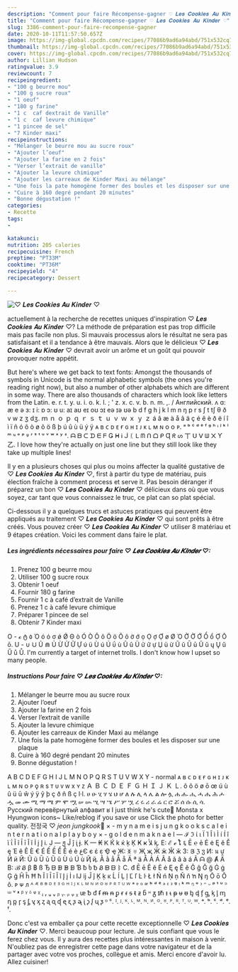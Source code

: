 ```yaml
---
description: "Comment pour faire Récompense-gagner ♡︎ 𝑳𝒆𝒔 𝑪𝒐𝒐𝒌𝒊𝒆𝒔 𝑨𝒖 𝑲𝒊𝒏𝒅𝒆𝒓 ♡︎"
title: "Comment pour faire Récompense-gagner ♡︎ 𝑳𝒆𝒔 𝑪𝒐𝒐𝒌𝒊𝒆𝒔 𝑨𝒖 𝑲𝒊𝒏𝒅𝒆𝒓 ♡︎"
slug: 3386-comment-pour-faire-recompense-gagner
date: 2020-10-11T11:57:50.657Z
image: https://img-global.cpcdn.com/recipes/77086b9ad6a94abd/751x532cq70/♡︎-𝑳𝒆𝒔-𝑪𝒐𝒐𝒌𝒊𝒆𝒔-𝑨𝒖-𝑲𝒊𝒏𝒅𝒆𝒓-♡︎-photo-principale-de-la-recette.jpg
thumbnail: https://img-global.cpcdn.com/recipes/77086b9ad6a94abd/751x532cq70/♡︎-𝑳𝒆𝒔-𝑪𝒐𝒐𝒌𝒊𝒆𝒔-𝑨𝒖-𝑲𝒊𝒏𝒅𝒆𝒓-♡︎-photo-principale-de-la-recette.jpg
cover: https://img-global.cpcdn.com/recipes/77086b9ad6a94abd/751x532cq70/♡︎-𝑳𝒆𝒔-𝑪𝒐𝒐𝒌𝒊𝒆𝒔-𝑨𝒖-𝑲𝒊𝒏𝒅𝒆𝒓-♡︎-photo-principale-de-la-recette.jpg
author: Lillian Hudson
ratingvalue: 3.9
reviewcount: 7
recipeingredient:
- "100 g beurre mou"
- "100 g sucre roux"
- "1 oeuf"
- "180 g farine"
- "1 c  caf dextrait de Vanille"
- "1 c  caf levure chimique"
- "1 pincee de sel"
- "7 Kinder maxi"
recipeinstructions:
- "Mélanger le beurre mou au sucre roux"
- "Ajouter l’oeuf"
- "Ajouter la farine en 2 fois"
- "Verser l’extrait de vanille"
- "Ajouter la levure chimique"
- "Ajouter les carreaux de Kinder Maxi au mélange"
- "Une fois la pate homogène former des boules et les disposer sur une plaque"
- "Cuire à 160 degré pendant 20 minutes"
- "Bonne dégustation !"
categories:
- Recette
tags:
- 

katakunci:  
nutrition: 205 calories
recipecuisine: French
preptime: "PT33M"
cooktime: "PT36M"
recipeyield: "4"
recipecategory: Dessert

---
```



![♡︎ 𝑳𝒆𝒔 𝑪𝒐𝒐𝒌𝒊𝒆𝒔 𝑨𝒖 𝑲𝒊𝒏𝒅𝒆𝒓 ♡︎](https://img-global.cpcdn.com/recipes/77086b9ad6a94abd/751x532cq70/♡︎-𝑳𝒆𝒔-𝑪𝒐𝒐𝒌𝒊𝒆𝒔-𝑨𝒖-𝑲𝒊𝒏𝒅𝒆𝒓-♡︎-photo-principale-de-la-recette.jpg)

actuellement à la recherche de recettes uniques d'inspiration ♡︎ 𝑳𝒆𝒔 𝑪𝒐𝒐𝒌𝒊𝒆𝒔 𝑨𝒖 𝑲𝒊𝒏𝒅𝒆𝒓 ♡︎? La méthode de préparation est pas trop difficile mais pas facile non plus. Si mauvais processus alors le résultat ne sera pas satisfaisant et il a tendance à être mauvais. Alors que le délicieux ♡︎ 𝑳𝒆𝒔 𝑪𝒐𝒐𝒌𝒊𝒆𝒔 𝑨𝒖 𝑲𝒊𝒏𝒅𝒆𝒓 ♡︎ devrait avoir un arôme et un goût qui pouvoir provoquer notre appétit.

But here&#39;s where we get back to text fonts: Amongst the thousands of symbols in Unicode is the normal alphabetic symbols (the ones you&#39;re reading right now), but also a number of other alphabets which are different in some way. There are also thousands of characters which look like letters from the Latin. e. r. t. y. u. i. o. k. l. ; &#39; z. x. c. v. b. n. m. ,. / Английский. ʌ ɑ: æ e ə ɜ: ɪ i: ɒ ɔ: ʊ u: aɪ aʊ eɪ oʊ ɔɪ eə ɪə ʊə b d f g h j k l m n ŋ p r s ʃ t tʃ θ ð v w z ʒ dʒ. ｍ ｎ ｏ ｐ ｑ ｒ ｓ ｔ ｕ ｖ ｗ ｘ ｙ ｚ á â æ à å ã ä ç é ê è ð ë í î ì ï ñ ó ô ò ø õ ö ß þ ú û ù ü ý ÿ ᴀ ʙ ᴄ ᴅ ᴇ ғ ɢ ʜ ɪ ᴊ ᴋ ʟ ᴍ ɴ ᴏ ᴏ ᴘ. ᵃ ᵇ ᶜ ᵈ ᵉ ᶠ ᵍ ʰ ᶤ ʲ ᵏ ˡ ᵐ ᶰ ᵒ ᵖ ᵠ ʳ ˢ ᵗ ᵘ ᵛ ʷ ˣ ʸ ᶻ. ᗩ ᗷ ᑕ ᗪ ᗴ ᖴ Ǥ ᕼ Ꭵ ᒎ ᛕ ᒪ ᗰ ᑎ ᗝ ᑭ Ɋ ᖇ ᔕ 丅 ᑌ ᐯ ᗯ ᙭ Ƴ 乙. I love how they&#39;re actually on just one line but they still look like they take up multiple lines!

Il y en a plusieurs choses qui plus ou moins affecter la qualité gustative de ♡︎ 𝑳𝒆𝒔 𝑪𝒐𝒐𝒌𝒊𝒆𝒔 𝑨𝒖 𝑲𝒊𝒏𝒅𝒆𝒓 ♡︎, first à partir du type de matériau, puis élection fraîche à comment process et serve it. Pas besoin déranger if préparez un bon ♡︎ 𝑳𝒆𝒔 𝑪𝒐𝒐𝒌𝒊𝒆𝒔 𝑨𝒖 𝑲𝒊𝒏𝒅𝒆𝒓 ♡︎ délicieux dans où que vous soyez, car tant que vous connaissez le truc, ce plat can so plat spécial.


Ci-dessous il y a quelques trucs et astuces pratiques qui peuvent être appliqués au traitement ♡︎ 𝑳𝒆𝒔 𝑪𝒐𝒐𝒌𝒊𝒆𝒔 𝑨𝒖 𝑲𝒊𝒏𝒅𝒆𝒓 ♡︎ qui sont prêts à être créés. Vous pouvez créer ♡︎ 𝑳𝒆𝒔 𝑪𝒐𝒐𝒌𝒊𝒆𝒔 𝑨𝒖 𝑲𝒊𝒏𝒅𝒆𝒓 ♡︎ utiliser 8 matériau et 9 étapes création. Voici les comment dans faire le plat.

<!--inarticleads1-->

##### Les ingrédients nécessaires pour faire ♡︎ 𝑳𝒆𝒔 𝑪𝒐𝒐𝒌𝒊𝒆𝒔 𝑨𝒖 𝑲𝒊𝒏𝒅𝒆𝒓 ♡︎:

1. Prenez 100 g beurre mou
1. Utiliser 100 g sucre roux
1. Obtenir 1 oeuf
1. Fournir 180 g farine
1. Fournir 1 c à café d’extrait de Vanille
1. Prenez 1 c à café levure chimique
1. Préparer 1 pincee de sel
1. Obtenir 7 Kinder maxi


O - ℴ ტ ٥ Ό ó ό σ ǿ Ǿ Θ ò Ó Ò Ô ô Ö ö Õ õ ờ ớ ọ Ọ ợ Ợ ø Ø Ό Ở Ờ Ớ Ổ ổ Ợ Ō ō. U - ∪ ᙀ Ũ ⋒ Ủ Ừ Ử Ữ Ự ύ ϋ Ù ú Ú ΰ ù Û û Ü ử ữ ự Џ ü ừ Ũ ũ Ū ū Ŭ ŭ ų Ų ű Ű ů Ů. I&#39;m currently a target of internet trolls. I don&#39;t know how I upset so many people. 

<!--inarticleads2-->

##### Instructions Pour faire ♡︎ 𝑳𝒆𝒔 𝑪𝒐𝒐𝒌𝒊𝒆𝒔 𝑨𝒖 𝑲𝒊𝒏𝒅𝒆𝒓 ♡︎:

1. Mélanger le beurre mou au sucre roux
1. Ajouter l’oeuf
1. Ajouter la farine en 2 fois
1. Verser l’extrait de vanille
1. Ajouter la levure chimique
1. Ajouter les carreaux de Kinder Maxi au mélange
1. Une fois la pate homogène former des boules et les disposer sur une plaque
1. Cuire à 160 degré pendant 20 minutes
1. Bonne dégustation !


A B C D E F G H I J L M N O P Q R S T U V W X Y - normal ᴀ ʙ ᴄ ᴅ ᴇ ғ ɢ ʜ ɪ ᴊ ᴋ ʟ ᴍ ɴ ᴏ ᴘ ǫ ʀ s ᴛ ᴜ ᴠ ᴡ x ʏ ᴢ Ａ Ｂ Ｃ Ｄ Ｅ Ｆ Ｇ Ｈ Ｉ Ｊ Ｋ Ｌ. ô õ ö ø ō œ ú ù û ü ū ŵ ý ÿ ŷ þ ç ð ñ ß ç l·l. ሀ ሁ ሂ ሃ ሄ ህ ሆ ለ ሉ ሊ ላ ሌ ል ሎ ሏ ሐ ሑ ሒ ሓ ሔ ሕ ሖ ሗ መ ሙ ሚ ማ ሜ ም ሞ ሟ ሠ ሡ ሢ ሣ ሤ ሥ ሦ ሧ ረ ሩ ሪ ራ ሬ ር ሮ ሯ ሰ ሱ ሲ ሳ. Русский перевёрнутый алфавит ʁ I just think he&#39;s cute🥺 Monsta x Hyungwon icons~ Like/reblog if you save or use Click the photo for better quality. 전정국 ♡ 𝘫𝘦𝘰𝘯 𝘫𝘶𝘯𝘨𝘬𝘰𝘰𝘬🌸 × - m y n a m e i s j u n g k o o k s c a l e i n t e r n a t i o n a l p l a y b o y × - g o l d e n m a k n a e I — ℐ ℑ ί ι Ï Ί Î ì Ì í Í î ϊ ΐ Ĩ ĩ Ī ī Ĭ ĭ İ į Į Ꭵ. J — ჟ Ĵ ĵ ᶖ ɉ. K — ₭ Ꮶ Ќ k ќ ķ Ķ Ҝ ҝ ﻸ ᶄ. Е: ℰ ℯ ໂ ६ Ē ℮ ē Ė ė Ę ě Ě ę Έ ê Ê È € É Ế Ề Ể Ễ é è عЄ є έ ε Ҿ ҿ Ж: ᛤ ♅ Җ җ Ӝ ӝ Ӂ ӂ З: Յ ℨ ჳ И: น ự Ӥ ӥ Й: Ũ ũ Ū ū Ŭ ŭ Ù ú Ú ù Ҋ ҋ. Ằ ằ ẳ Ẵ ẵ Ä ª ä Å À Á Â å ã â à á Ã ᗩ @ Ⱥ Ǟ B: ℬ Ᏸ β ฿ ß Ђ ᗷ ᗽ ᗾ ᗿ Ɓ ƀ ხ ␢ Ᏸ ᗸ ᗹ ᛔ C. đ Ē ē Ĕ ĕ Ė ė Ę ę Ě ě Ĝ ĝ Ğ ğ Ġ ġ Ģ ģ Ĥ ĥ Ħ ħ Ĩ ĩ Ī ī Ĭ ĭ Į į İ ı Ĳ ĳ Ĵ ĵ Ķ ķ ĸ Ĺ ĺ Ļ ļ Ľ ľ Ŀ ŀ Ł ł Ń ń Ņ ņ Ň ň ŉ Ŋ ŋ Ō ō Ŏ ŏ. ᴩ ᴪ ᴫ ᴬ ᴭ ᴮ ᴯ ᴰ ᴱ ᴲ ᴳ ᴴ ᴵ ᴶ ᴷ ᴸ ᴹ ᴺ ᴻ ᴼ ᴽ ᴾ ᴿ ᵀ ᵁ ᵂ ᵃ ᵄ ᵅ ᵆ ᵇ ᵈ ᵉ ᵊ ᵋ ᵌ ᵍ ᵎ ᵏ ᵐ ᵑ ᵒ ᵓ ᵔ ᵕ ᵖ ᵗ ᵘ ᵙ ᵚ ᵛ ᵜ ᵝ ᵞ ᵟ ᵠ ᵡ ᵢ ᵣ ᵤ ᵥ ᵦ ᵧ. ᵨ ᵩ ᵪ ᵫ ᵬ ᵭ ᵮ ᵯ ᵰ ᵱ ᵲ ᵳ ᵴ ᵵ ᵶ ᵷ ᵸ ᵹ ᵺ ᵻ ᵼ ᵽ ᵾ ᵿ ᶀ ᶁ ᶂ ᶃ ᶄ ᶅ ᶆ ᶇ ᶈ ᶉ ᶊ ᶋ ᶌ ᶍ ᶎ ᶏ ᶐ ᶑ ᶒ ᶓ ᶔ ᶕ ᶖ ᶗ ᶘ ᶙ ᶚ ᶛ ᶜ. ᴵ. ᴶ. ᴷ. ᴸ. ᴹ. ᴺ. ᴻ. ᴼ. ᴽ. ᴾ. ᴿ. ᵀ. ᵁ. ᵂ. ᵃ. ᵇ. ᶜ. ᵈ. ᵉ. ᶠ. 


Donc c'est va emballer ça pour cette recette exceptionnelle ♡︎ 𝑳𝒆𝒔 𝑪𝒐𝒐𝒌𝒊𝒆𝒔 𝑨𝒖 𝑲𝒊𝒏𝒅𝒆𝒓 ♡︎. Merci beaucoup pour lecture. Je suis confiant que vous le ferez chez vous. Il y aura des recettes plus  intéressantes in maison à venir. N'oubliez pas de enregistrer cette page dans votre navigateur et de la partager avec votre vos proches, collègue et amis. Merci encore d'avoir lu. Allez cuisiner!
